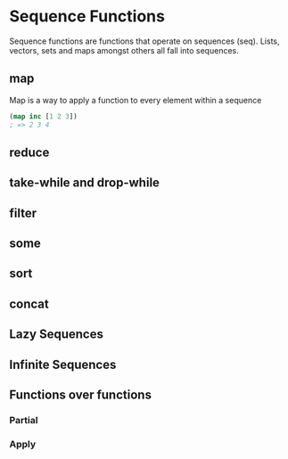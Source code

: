 # Sequence Functions

Sequence functions are functions that operate on sequences (seq). Lists, vectors, sets and maps amongst others all fall into sequences.

## map

Map is a way to apply a function to every element within a sequence

```clojure
(map inc [1 2 3])
; => 2 3 4
```

## reduce

## take-while and drop-while

## filter

## some

## sort

## concat

## Lazy Sequences

## Infinite Sequences

## Functions over functions

### Partial

### Apply